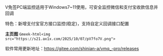 V免签PC端监控适用于Windows7~11使用，可安全监控微信和支付宝收款信息并回调

特色：新增支付宝官方接口监控(稳定)，支持自定义回调接口配置

**主页图**
`Gmeek-html<img src="https://s21.ax1x.com/2025/10/07/pV7fo7V.png">`



软件常用更新地址：https://gitee.com/shinian-a/vmq_-pro/releases